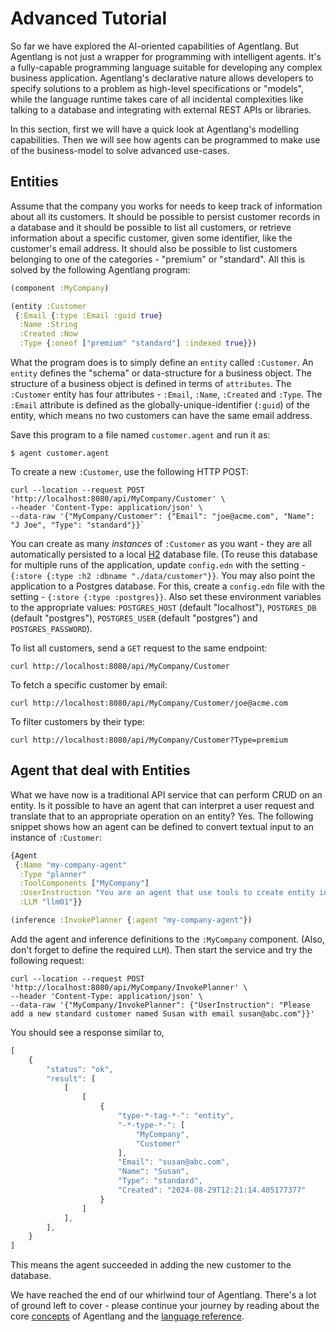 # Advanced Tutorial

So far we have explored the AI-oriented capabilities of Agentlang. But Agentlang is not just a wrapper for programming with intelligent agents. It's a fully-capable programming language suitable for developing any complex business application. Agentlang's declarative nature allows developers to specify solutions to a problem as high-level specifications or "models", while the language runtime takes care of all incidental complexities like talking to a database and integrating with external REST APIs or libraries.

In this section, first we will have a quick look at Agentlang's modelling capabilities. Then we will see how agents can be programmed to make use of the business-model to solve advanced use-cases.

## Entities

Assume that the company you works for needs to keep track of information about all its customers. It should be possible to persist customer records in a database and it should be possible to list all customers, or retrieve information about a specific customer, given some identifier, like the customer's email address. It should also be possible to list customers belonging to one of the categories - "premium" or "standard". All this is solved by the following Agentlang program:

```clojure
(component :MyCompany)

(entity :Customer
 {:Email {:type :Email :guid true}
  :Name :String
  :Created :Now
  :Type {:oneof ["premium" "standard"] :indexed true}})
```

What the program does is to simply define an `entity` called `:Customer`. An `entity` defines the "schema" or data-structure for a business object. The structure of a business object is defined in terms of `attributes`. The `:Customer` entity has four attributes - `:Email`, `:Name`, `:Created` and `:Type`. The `:Email` attribute is defined as the globally-unique-identifier (`:guid`) of the entity, which means no two customers can have the same email address.

Save this program to a file named `customer.agent` and run it as:

```shell
$ agent customer.agent
```

To create a new `:Customer`, use the following HTTP POST:

```shell
curl --location --request POST 'http://localhost:8080/api/MyCompany/Customer' \
--header 'Content-Type: application/json' \
--data-raw '{"MyCompany/Customer": {"Email": "joe@acme.com", "Name": "J Joe", "Type": "standard"}}`
```

You can create as many *instances* of `:Customer` as you want - they are all automatically persisted to a local [H2](https://www.h2database.com/html/main.html) database file. (To reuse this database for multiple runs of the application, update `config.edn` with the setting - `{:store {:type :h2 :dbname "./data/customer"}}`. You may also point the application to a Postgres database. For this, create a `config.edn` file with the setting - `{:store {:type :postgres}}`. Also set these environment variables to the appropriate values: `POSTGRES_HOST` (default "localhost"), `POSTGRES_DB` (default "postgres"), `POSTGRES_USER` (default "postgres") and `POSTGRES_PASSWORD`).

To list all customers, send a `GET` request to the same endpoint:

```shell
curl http://localhost:8080/api/MyCompany/Customer
```

To fetch a specific customer by email:

```shell
curl http://localhost:8080/api/MyCompany/Customer/joe@acme.com
```

To filter customers by their type:

```shell
curl http://localhost:8080/api/MyCompany/Customer?Type=premium
```

## Agent that deal with Entities

What we have now is a traditional API service that can perform CRUD on an entity. Is it possible to have an agent that can interpret a user request and translate that to an appropriate operation on an entity? Yes. The following snippet shows how an agent can be defined to convert textual input to an instance of `:Customer`:

```clojure
{Agent
 {:Name "my-company-agent"
  :Type "planner"
  :ToolComponents ["MyCompany"]
  :UserInstruction "You are an agent that use tools to create entity instances from text descriptions. For example, you should be able to create a new Customer instance from the input text \"Create a new premium customer with email joe@acme.com and name Joe J\""
  :LLM "llm01"}}

(inference :InvokePlanner {:agent "my-company-agent"})
```

Add the agent and inference definitions to the `:MyCompany` component. (Also, don't forget to define the required `LLM`). Then start the service and try the following request:

```shell
curl --location --request POST 'http://localhost:8080/api/MyCompany/InvokePlanner' \
--header 'Content-Type: application/json' \
--data-raw '{"MyCompany/InvokePlanner": {"UserInstruction": "Please add a new standard customer named Susan with email susan@abc.com"}}'
```

You should see a response similar to,

```javascript
[
    {
        "status": "ok",
        "result": [
            [
                [
                    {
                        "type-*-tag-*-": "entity",
                        "-*-type-*-": [
                            "MyCompany",
                            "Customer"
                        ],
                        "Email": "susan@abc.com",
                        "Name": "Susan",
                        "Type": "standard",
                        "Created": "2024-08-29T12:21:14.405177377"
                    }
                ]
            ],
        ],
    }
]
```

This means the agent succeeded in adding the new customer to the database.

We have reached the end of our whirlwind tour of Agentlang. There's a lot of ground left to cover - please
continue your journey by reading about the core [concepts](concepts/intro.md) of Agentlang and
the [language reference](language/reference/overview.md).
